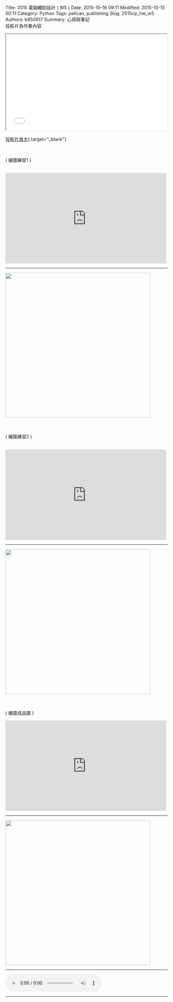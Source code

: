 Title: 2015 電腦輔助設計 ( W5 )
Date: 2015-10-16 09:11
Modified: 2015-10-15 00:11
Category: Python
Tags: pelican, publishing
Slug: 2015cp_hw_w5
Authors: b850617
Summary: 心得與筆記
<br>
投影片為作業內容

<iframe src="simplest3.html" width="500" height="300"></iframe>

[投影片放大](simplest3.html){:target="_blank"}

<br>
<p>( 繪圖練習1 )</p>
<br>
<iframe src="https://player.vimeo.com/video/142657305" width="500" height="281" frameborder="0" webkitallowfullscreen mozallowfullscreen allowfullscreen></iframe>
<br>
<hr>
<img src="https://copy.com/GAz0F1F1YBVqomkN"width="450"height="450">
<br>
<br>
<br>
<p>( 繪圖練習2 )</p>
<br>
<iframe src="https://player.vimeo.com/video/142657943" width="500" height="281" frameborder="0" webkitallowfullscreen mozallowfullscreen allowfullscreen></iframe>
<br>
<hr>
<img src="https://copy.com/aSLkL9FI4TQ3Lhq7"width="450"height="450">
<br>
<br>
<br>
<p>( 繪圖成品圖 )</p>
<iframe src="https://player.vimeo.com/video/142657306" width="500" height="281" frameborder="0" webkitallowfullscreen mozallowfullscreen allowfullscreen></iframe>
<br>
<hr>
<img src="https://copy.com/AZcqewxQbXK2Eqhu"width="450"height="450">
<br>
<hr>
<html>
<head>
<title>帝都大學</title>
</head>
<body>
    <audio controls autoplay>
        <source src="https://copy.com/ZmDRmsoyRTEkmfUd">
    </audio>
</body>
</html>
<hr>
